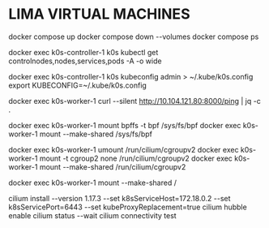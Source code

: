 # LIMA VIRTUAL MACHINES

docker compose up
docker compose down --volumes
docker compose ps

docker exec k0s-controller-1 k0s kubectl get controlnodes,nodes,services,pods -A -o wide

docker exec k0s-controller-1 k0s kubeconfig admin > ~/.kube/k0s.config
export KUBECONFIG=~/.kube/k0s.config

docker exec k0s-worker-1 curl --silent http://10.104.121.80:8000/ping | jq -c .

docker exec k0s-worker-1 mount bpffs -t bpf /sys/fs/bpf
docker exec k0s-worker-1 mount --make-shared /sys/fs/bpf

docker exec k0s-worker-1 umount /run/cilium/cgroupv2
docker exec k0s-worker-1 mount -t cgroup2 none /run/cilium/cgroupv2
docker exec k0s-worker-1 mount --make-shared /run/cilium/cgroupv2

docker exec k0s-worker-1 mount --make-shared /

cilium install --version 1.17.3 --set k8sServiceHost=172.18.0.2 --set k8sServicePort=6443 --set kubeProxyReplacement=true
cilium hubble enable
cilium status --wait
cilium connectivity test